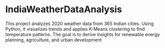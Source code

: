 # IndiaWeatherDataAnalysis
This project analyzes 2020 weather data from 365 Indian cities. Using Python, it visualizes trends and applies K-Means clustering to find temperature patterns. The goal is to derive insights for renewable energy planning, agriculture, and urban development
